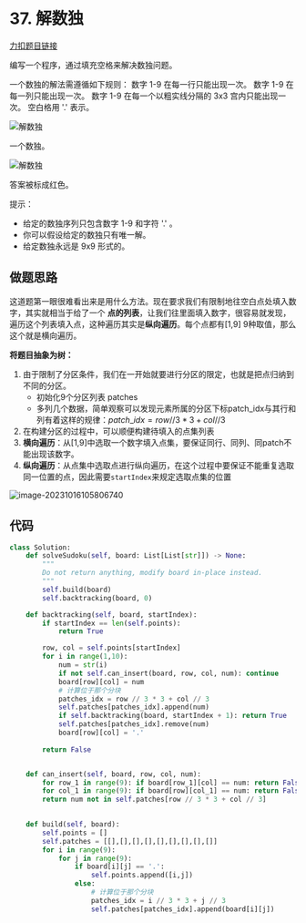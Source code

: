 #  37. 解数独

[力扣题目链接](https://leetcode.cn/problems/sudoku-solver/)

编写一个程序，通过填充空格来解决数独问题。

一个数独的解法需遵循如下规则： 数字 1-9 在每一行只能出现一次。 数字 1-9 在每一列只能出现一次。 数字 1-9 在每一个以粗实线分隔的 3x3 宫内只能出现一次。 空白格用 '.' 表示。

![解数独](https://cdn.jsdelivr.net/gh/ThousandLayerCake/picbed/202011171912586.png)

一个数独。

![解数独](https://cdn.jsdelivr.net/gh/ThousandLayerCake/picbed/20201117191340669.png)

答案被标成红色。

提示：

- 给定的数独序列只包含数字 1-9 和字符 '.' 。
- 你可以假设给定的数独只有唯一解。
- 给定数独永远是 9x9 形式的。



## 做题思路

这道题第一眼很难看出来是用什么方法。现在要求我们有限制地往空白点处填入数字，其实就相当于给了一个 **点的列表**，让我们往里面填入数字，很容易就发现，遍历这个列表填入点，这种遍历其实是**纵向遍历**。每个点都有[1,9] 9种取值，那么这个就是横向遍历。



**将题目抽象为树：**

1. 由于限制了分区条件，我们在一开始就要进行分区的限定，也就是把点归纳到不同的分区。
   - 初始化9个分区列表 patches
   - 多列几个数据，简单观察可以发现元素所属的分区下标patch_idx与其行和列有着这样的规律：$patch\_idx = row//3 * 3 + col // 3$
2. 在构建分区的过程中，可以顺便构建待填入的点集列表
3. **横向遍历**：从[1,9]中选取一个数字填入点集，要保证同行、同列、同patch不能出现该数字。
4. **纵向遍历**：从点集中选取点进行纵向遍历，在这个过程中要保证不能重复选取同一位置的点，因此需要`startIndex`来规定选取点集的位置





![image-20231016105806740](https://cdn.jsdelivr.net/gh/ThousandLayerCake/picbed/image-20231016105806740.png)







## 代码

```python
class Solution:
    def solveSudoku(self, board: List[List[str]]) -> None:
        """
        Do not return anything, modify board in-place instead.
        """
        self.build(board)
        self.backtracking(board, 0)

    def backtracking(self, board, startIndex):
        if startIndex == len(self.points):
            return True

        row, col = self.points[startIndex]
        for i in range(1,10):
            num = str(i)
            if not self.can_insert(board, row, col, num): continue
            board[row][col] = num
            # 计算位于那个分块
            patches_idx = row // 3 * 3 + col // 3
            self.patches[patches_idx].append(num)
            if self.backtracking(board, startIndex + 1): return True
            self.patches[patches_idx].remove(num)
            board[row][col] = '.'
        
        return False


    def can_insert(self, board, row, col, num):
        for row_1 in range(9): if board[row_1][col] == num: return False
        for col_1 in range(9): if board[row][col_1] == num: return False
        return num not in self.patches[row // 3 * 3 + col // 3]

    
    def build(self, board):
        self.points = []
        self.patches = [[],[],[],[],[],[],[],[],[]]
        for i in range(9):
            for j in range(9):
                if board[i][j] == '.':
                    self.points.append([i,j])
                else:
                    # 计算位于那个分块
                    patches_idx = i // 3 * 3 + j // 3
                    self.patches[patches_idx].append(board[i][j])

```



